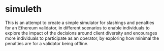 # simuleth
This is an attempt to create a simple simulator for slashings and penalties for an Ethereum validator, in different scenarios to enable individuals to explore the impact of the decisions around client diversity and encourages more individuals to participate as an operator, by exploring how minimal the penalties are for a validator being offline.

